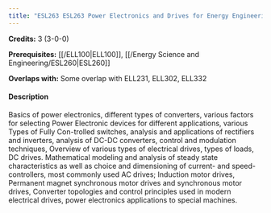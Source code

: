 ```yaml
---
title: "ESL263 ESL263 Power Electronics and Drives for Energy Engineering"
---
```

**Credits:** 3 (3-0-0)

**Prerequisites:** [[/ELL100|ELL100]], [[/Energy Science and Engineering/ESL260|ESL260]]

**Overlaps with:** Some overlap with ELL231, ELL302, ELL332

#### Description
Basics of power electronics, different types of converters, various factors for selecting Power Electronic devices for different applications, various Types of Fully Con-trolled switches, analysis and applications of rectifiers and inverters, analysis of DC-DC converters, control and modulation techniques, Overview of various types of electrical drives, types of loads, DC drives. Mathematical modeling and analysis of steady state characteristics as well as choice and dimensioning of current- and speed-controllers, most commonly used AC drives; Induction motor drives, Permanent magnet synchronous motor drives and synchronous motor drives, Converter topologies and control principles used in modern electrical drives, power electronics applications to special machines.